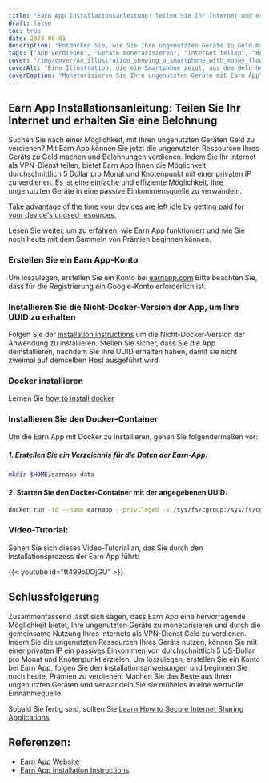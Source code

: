 ```yaml
---
title: "Earn App Installationsanleitung: Teilen Sie Ihr Internet und erhalten Sie eine Belohnung"
draft: false
toc: true
date: 2023-06-01
description: "Entdecken Sie, wie Sie Ihre ungenutzten Geräte zu Geld machen können, indem Sie Ihr Internet teilen und mit Earn App Belohnungen verdienen."
tags: ["App verdienen", "Geräte monetarisieren", "Internet teilen", "Belohnungen verdienen", "passives Einkommen", "Geräte-Ressourcen", "VPN-Dienst", "Wohn-IP", "ungenutzte Geräte", "Geld verdienen", "Internet-Sharing", "Installation der App verdienen", "Docker-Installation", "Docker-Container", "earn app tutorial", "earn app website", "Installationsanweisungen", "App-Konto verdienen", "Nicht-Docker-Version", "UUID", "Docker installieren", "Docker-Container-Installation", "Video-Tutorial", "Referenzen verdienen", "earn app website link", "Anweisungen zur Installation der App verdienen"]
cover: "/img/cover/An_illustration_showing_a_smartphone_with_money_flowing_out.png"
coverAlt: "Eine Illustration, die ein Smartphone zeigt, aus dem Geld herausfließt, stellt das Konzept des Verdienens von Belohnungen durch das Teilen von Internetressourcen über die Earn App dar."
coverCaption: "Monetarisieren Sie Ihre ungenutzten Geräte mit Earn App"
---
```


## Earn App Installationsanleitung: Teilen Sie Ihr Internet und erhalten Sie eine Belohnung

Suchen Sie nach einer Möglichkeit, mit Ihren ungenutzten Geräten Geld zu verdienen? Mit Earn App können Sie jetzt die ungenutzten Ressourcen Ihres Geräts zu Geld machen und Belohnungen verdienen. Indem Sie Ihr Internet als VPN-Dienst teilen, bietet Earn App Ihnen die Möglichkeit, durchschnittlich 5 Dollar pro Monat und Knotenpunkt mit einer privaten IP zu verdienen. Es ist eine einfache und effiziente Möglichkeit, Ihre ungenutzten Geräte in eine passive Einkommensquelle zu verwandeln.

[Take advantage of the time your devices are left idle by getting paid for your device's unused resources.](https://earnapp.com/i/c1dllee)

Lesen Sie weiter, um zu erfahren, wie Earn App funktioniert und wie Sie noch heute mit dem Sammeln von Prämien beginnen können.

### Erstellen Sie ein Earn App-Konto
Um loszulegen, erstellen Sie ein Konto bei [earnapp.com](https://earnapp.com/i/c1dllee) Bitte beachten Sie, dass für die Registrierung ein Google-Konto erforderlich ist.

### Installieren Sie die Nicht-Docker-Version der App, um Ihre UUID zu erhalten
Folgen Sie der [installation instructions](https://help.earnapp.com/hc/en-us/articles/10261224561553-Installation-instructions) um die Nicht-Docker-Version der Anwendung zu installieren. Stellen Sie sicher, dass Sie die App deinstallieren, nachdem Sie Ihre UUID erhalten haben, damit sie nicht zweimal auf demselben Host ausgeführt wird.

### Docker installieren

Lernen Sie [how to install docker](https://simeononsecurity.ch/other/creating-profitable-low-powered-crypto-miners/#installing-docker)

### Installieren Sie den Docker-Container
Um die Earn App mit Docker zu installieren, gehen Sie folgendermaßen vor:

##### 1. Erstellen Sie ein Verzeichnis für die Daten der Earn-App:

```bash
mkdir $HOME/earnapp-data
```

#### 2. Starten Sie den Docker-Container mit der angegebenen UUID:

```bash
docker run -td --name earnapp --privileged -v /sys/fs/cgroup:/sys/fs/cgroup:ro -v $HOME/earnapp-data:/etc/earnapp -e "EARNAPP_UUID"="" -e 'PUID'='99' -e 'PGID'='100' --name earnapp fazalfarhan01/earnapp:lite
```

### Video-Tutorial:
Sehen Sie sich dieses Video-Tutorial an, das Sie durch den Installationsprozess der Earn App führt:

{{< youtube id="tt499o0OjGU" >}}


## Schlussfolgerung

Zusammenfassend lässt sich sagen, dass Earn App eine hervorragende Möglichkeit bietet, Ihre ungenutzten Geräte zu monetarisieren und durch die gemeinsame Nutzung Ihres Internets als VPN-Dienst Geld zu verdienen. Indem Sie die ungenutzten Ressourcen Ihres Geräts nutzen, können Sie mit einer privaten IP ein passives Einkommen von durchschnittlich 5 US-Dollar pro Monat und Knotenpunkt erzielen. Um loszulegen, erstellen Sie ein Konto bei Earn App, folgen Sie den Installationsanweisungen und beginnen Sie noch heute, Prämien zu verdienen. Machen Sie das Beste aus Ihren ungenutzten Geräten und verwandeln Sie sie mühelos in eine wertvolle Einnahmequelle.

Sobald Sie fertig sind, sollten Sie [Learn How to Secure Internet Sharing Applications](https://simeononsecurity.ch/other/how-to-secure-internet-sharing-applications/)

## Referenzen:

- [Earn App Website](https://earnapp.com)
- [Earn App Installation Instructions](https://help.earnapp.com)